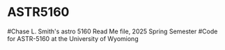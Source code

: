 # ASTR5160
#Chase L. Smith's astro 5160 Read Me file, 2025 Spring Semester
#Code for ASTR-5160 at the University of Wyomiong

